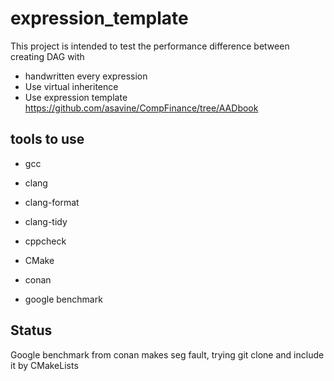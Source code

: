 # expression_template

This project is intended to test the performance difference 
between creating DAG with 
- handwritten every expression  
- Use virtual inheritence  
- Use expression template   
    https://github.com/asavine/CompFinance/tree/AADbook

## tools to use 

- gcc
- clang
- clang-format
- clang-tidy
- cppcheck

- CMake
- conan

- google benchmark

## Status

Google benchmark from conan makes seg fault,
trying git clone and include it by CMakeLists

